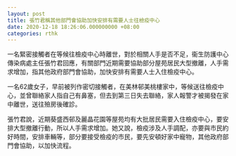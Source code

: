 ```yaml
---
layout: post
title: 張竹君稱其他部門會協助加快安排有需要人士往檢疫中心
date: 2020-12-18 18:26:06.000000000 +08:00
categories: rthk
---
```


一名緊密接觸者在等候往檢疫中心時離世，對於相關人手是否不足，衞生防護中心傳染病處主任張竹君回應，有關部門近期需要協助部分屋苑居民大型撤離，人手需求增加，指其他政府部門會協助，加快安排有需要人士入住檢疫中心。

一名62歲女子，早前被列作密切接觸者，在美林邨美桃樓家中，等候送往檢疫中心，並曾聯絡家人指自己有鼻塞，但去到第三日失去聯絡，家人報警才被揭發在家中離世，送往殮房後確診。

張竹君說，近期葵盛西邨及麗晶花園等屋苑均有大批居民需要入住檢疫中心，要安排大型撤離行動，所以人手需求增加。她又說，檢疫涉及人手調配，亦要與市民約好時間，安排車輛等，部分要接受檢疫的市民，要先安頓好家中寵物，其他政府部門會協助，以加快流程。

